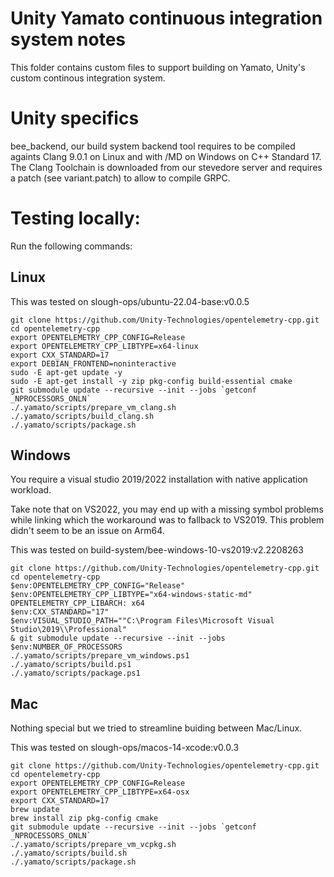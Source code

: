 # Unity Yamato continuous integration system notes

This folder contains custom files to support building on Yamato, Unity's custom continous integration system.

# Unity specifics

bee_backend, our build system backend tool requires to be compiled againts Clang 9.0.1 on Linux and with /MD on Windows on C++ Standard 17.
The Clang Toolchain is downloaded from our stevedore server and requires a patch (see variant.patch) to allow to compile GRPC.

# Testing locally:

Run the following commands:

## Linux

This was tested on slough-ops/ubuntu-22.04-base:v0.0.5

```
git clone https://github.com/Unity-Technologies/opentelemetry-cpp.git
cd opentelemetry-cpp
export OPENTELEMETRY_CPP_CONFIG=Release
export OPENTELEMETRY_CPP_LIBTYPE=x64-linux
export CXX_STANDARD=17
export DEBIAN_FRONTEND=noninteractive
sudo -E apt-get update -y
sudo -E apt-get install -y zip pkg-config build-essential cmake
git submodule update --recursive --init --jobs `getconf _NPROCESSORS_ONLN`
./.yamato/scripts/prepare_vm_clang.sh
./.yamato/scripts/build_clang.sh
./.yamato/scripts/package.sh
```

## Windows

You require a visual studio 2019/2022 installation with native application workload.

Take note that on VS2022, you may end up with a missing symbol problems while linking which the workaround was to fallback to VS2019. This problem didn't seem to be an issue on Arm64.

This was tested on build-system/bee-windows-10-vs2019:v2.2208263

```
git clone https://github.com/Unity-Technologies/opentelemetry-cpp.git
cd opentelemetry-cpp
$env:OPENTELEMETRY_CPP_CONFIG="Release"
$env:OPENTELEMETRY_CPP_LIBTYPE="x64-windows-static-md"
OPENTELEMETRY_CPP_LIBARCH: x64
$env:CXX_STANDARD="17"
$env:VISUAL_STUDIO_PATH=""C:\Program Files\Microsoft Visual Studio\2019\\Professional"
& git submodule update --recursive --init --jobs $env:NUMBER_OF_PROCESSORS
./.yamato/scripts/prepare_vm_windows.ps1
./.yamato/scripts/build.ps1
./.yamato/scripts/package.ps1
```

## Mac

Nothing special but we tried to streamline buiding between Mac/Linux.

This was tested on slough-ops/macos-14-xcode:v0.0.3

```
git clone https://github.com/Unity-Technologies/opentelemetry-cpp.git
cd opentelemetry-cpp
export OPENTELEMETRY_CPP_CONFIG=Release
export OPENTELEMETRY_CPP_LIBTYPE=x64-osx
export CXX_STANDARD=17
brew update
brew install zip pkg-config cmake
git submodule update --recursive --init --jobs `getconf _NPROCESSORS_ONLN`
./.yamato/scripts/prepare_vm_vcpkg.sh
./.yamato/scripts/build.sh
./.yamato/scripts/package.sh
```
